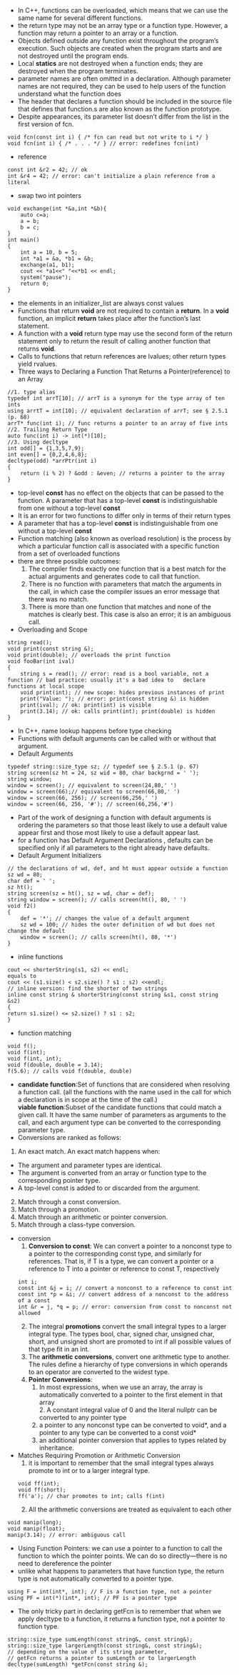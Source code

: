 - In C++, functions can be overloaded, which means that we can use the same name for several different functions.
- the return type may not be an array type or a function type. However, a function may return a pointer to an array or a function.
- Objects defined outside any function exist throughout the program’s execution. Such
objects are created when the program starts and are not destroyed until the program
ends.
- Local **statics** are not destroyed when a function ends; they are destroyed when the program terminates.
- parameter names are often omitted in a declaration. Although parameter names are not required, they can be used to help users of the function understand what the function does
- The header that declares a function should be included in the source file that
defines that function.s are also known as the function prototype.
- Despite appearances, its parameter list doesn’t
differ from the list in the first version of fcn.
```
void fcn(const int i) { /* fcn can read but not write to i */ }
void fcn(int i) { /* . . . */ } // error: redefines fcn(int)
```
- reference
```
const int &r2 = 42; // ok
int &r4 = 42; // error: can't initialize a plain reference from a literal
```
- swap two int pointers
```
void exchange(int *&a,int *&b){
	auto c=a;
	a = b;
	b = c;
}
int main()
{
	int a = 10, b = 5;
	int *a1 = &a, *b1 = &b;
	exchange(a1, b1);
	cout << *a1<<" "<<*b1 << endl;
	system("pause");
	return 0;
}
```
- the elements in an initializer_list are always const values
- Functions that return **void** are not required to contain a **return**. In a **void** function, an implicit **return** takes place after the function’s last statement.
- A function with a **void** return type may use the second form of the return statement only to return the result of calling another function that returns **void**.
- Calls to functions that return references are lvalues; other return types yield rvalues.
- Three ways to Declaring a Function That Returns a Pointer(reference) to an Array
```
//1. type alias
typedef int arrT[10]; // arrT is a synonym for the type array of ten ints
using arrtT = int[10]; // equivalent declaration of arrT; see § 2.5.1 (p. 68)
arrT* func(int i); // func returns a pointer to an array of five ints
//2. Trailing Return Type
auto func(int i) -> int(*)[10];
//3. Using decltype
int odd[] = {1,3,5,7,9};
int even[] = {0,2,4,6,8};
decltype(odd) *arrPtr(int i)
{
    return (i % 2) ? &odd : &even; // returns a pointer to the array
}
```
- top-level **const** has no effect on the objects that can be passed to the function. A parameter that has a top-level **const** is indistinguishable from one without a top-level **const**
- It is an error for two functions to differ only in terms of their return types
- A parameter that has a top-level **const** is
indistinguishable from one without a top-level **const**
- Function matching (also known as overload
resolution) is the process by which a particular function call is associated with a
specific function from a set of overloaded functions
- there are three possible outcomes:
  1. The compiler finds exactly one function that is a best match for the actual arguments and generates code to call that function.
  2. There is no function with parameters that match the arguments in the call, in which case the compiler issues an error message that there was no match.
  3. There is more than one function that matches and none of the matches is clearly best. This case is also an error; it is an ambiguous call.
- Overloading and Scope
```
string read();
void print(const string &);
void print(double); // overloads the print function
void fooBar(int ival)
{
    string s = read(); // error: read is a bool variable, not a function // bad practice: usually it's a bad idea to   declare functions at local scope
    void print(int); // new scope: hides previous instances of print
    print("Value: "); // error: print(const string &) is hidden
    print(ival); // ok: print(int) is visible
    print(3.14); // ok: calls print(int); print(double) is hidden
}
```
- In C++, name lookup happens before type checking
- Functions with default arguments can be called with or without that
argument.
- Default Arguments
```
typedef string::size_type sz; // typedef see § 2.5.1 (p. 67)
string screen(sz ht = 24, sz wid = 80, char backgrnd = ' ');
string window;
window = screen(); // equivalent to screen(24,80,' ')
window = screen(66);// equivalent to screen(66,80,' ')
window = screen(66, 256); // screen(66,256,' ')
window = screen(66, 256, '#'); // screen(66,256,'#')
```
- Part of the work of designing a function with default arguments is ordering the
parameters so that those least likely to use a default value appear first and those
most likely to use a default appear last.
- for a function has Default Argument Declarations , defaults can be specified only if all parameters to the right already have defaults.
- Default Argument Initializers
```
// the declarations of wd, def, and ht must appear outside a function
sz wd = 80;
char def = ' ';
sz ht();
string screen(sz = ht(), sz = wd, char = def);
string window = screen(); // calls screen(ht(), 80, ' ')
void f2()
{
	def = '*'; // changes the value of a default argument
	sz wd = 100; // hides the outer definition of wd but does not change the default
	window = screen(); // calls screen(ht(), 80, '*')
}
```
- inline functions
```
cout << shorterString(s1, s2) << endl;
equals to
cout << (s1.size() < s2.size() ? s1 : s2) <<endl;
// inline version: find the shorter of two strings
inline const string & shorterString(const string &s1, const string &s2)
{
return s1.size() <= s2.size() ? s1 : s2;
}
```
- function matching
```
void f();
void f(int);
void f(int, int);
void f(double, double = 3.14);
f(5.6); // calls void f(double, double)
```
- **candidate function**:Set of functions that are considered when resolving a function call. (all the functions with the name used in the call for which a declaration is in scope at the time of the call.)</br>
**viable function**:Subset of the candidate functions that could match a given call. It have the same number of parameters as arguments to the call, and each argument type can be converted to the corresponding parameter type.
- Conversions are ranked as follows:
 1. An exact match. An exact match happens when:
   - The argument and parameter types are identical.
   - The argument is converted from an array or function type to the corresponding pointer type.
   - A top-level const is added to or discarded from the argument.
  2. Match through a const conversion.
  3. Match through a promotion.
  4. Match through an arithmetic or pointer conversion.
  5. Match through a class-type conversion.
- conversion
  1. **Conversion to const**: We can convert a pointer to a nonconst type to a pointer to the corresponding const type, and similarly for references. That is, if T is a type, we can convert a pointer or a reference to T into a pointer or reference to const T, respectively
	```
	int i;
	const int &j = i; // convert a nonconst to a reference to const int
	const int *p = &i; // convert address of a nonconst to the address of a const
	int &r = j, *q = p; // error: conversion from const to nonconst not allowed
	```
  2. The integral **promotions** convert the small integral types to a larger integral type. The types bool, char, signed char, unsigned char, short, and unsigned short are promoted to int if all possible values of that type fit in an int.
  3. The **arithmetic conversions**, convert one arithmetic type to another. The rules define a hierarchy of type conversions in which operands to an operator are converted to the widest type.
  4. **Pointer Conversions**:</br>
	 1. In most expressions, when we use an array, the array is automatically converted to a pointer to the first element in that array</br>
         2. A constant integral value of 0 and the literal nullptr can be converted to any pointer type
	 3. a pointer to any nonconst type can be converted to void\*, and a pointer to any type can be converted to a const void\*
	 4. an additional pointer conversion that applies to types related by inheritance.
- Matches Requiring Promotion or Arithmetic Conversion
  1. it is important to remember that the small integral types always promote to int or to a larger integral type.
	```
	void ff(int);
  void ff(short);
  ff('a'); // char promotes to int; calls f(int)
	```
  2. All the arithmetic conversions are treated as equivalent to each other
 ```
 void manip(long);
 void manip(float);
 manip(3.14); // error: ambiguous call
 ```
- Using Function Pointers:
 we can use a pointer to a function to call the function to which the pointer points. We can do so directly—there is no need to dereference the pointer
- unlike what happens to parameters that have function type, the return type is not automatically converted to a pointer type.
```
using F = int(int*, int); // F is a function type, not a pointer
using PF = int(*)(int*, int); // PF is a pointer type
```
- The only tricky part in declaring getFcn is to remember that when we apply decltype to a function, it returns a function type, not a pointer to function type.
```
string::size_type sumLength(const string&, const string&);
string::size_type largerLength(const string&, const string&);
// depending on the value of its string parameter,
// getFcn returns a pointer to sumLength or to largerLength
decltype(sumLength) *getFcn(const string &);
```
